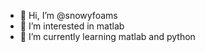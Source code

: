 - 👋 Hi, I’m @snowyfoams
- 👀 I’m interested in matlab
- 🌱 I’m currently learning matlab and python
  

<!---
snowyfoams/snowyfoams is a ✨ special ✨ repository because its `README.md` (this file) appears on your GitHub profile.
You can click the Preview link to take a look at your changes.
--->
